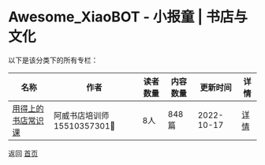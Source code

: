 # Awesome_XiaoBOT - 小报童 | 书店与文化

以下是该分类下的所有专栏：

| 名称 | 作者 | 读者数量 | 内容数量 | 更新时间 | 详情 |
|------|------|----------|----------|----------|------|
| [用得上的书店常识课](https://xiaobot.net/p/15510357301?refer=0b133df9-27dc-423b-8101-639049001c13) | 阿威书店培训师15510357301📖 | 8人 | 848篇 |  2022-10-17 | [详情](data/15510357301.md) |


返回 [首页](../README.md)
